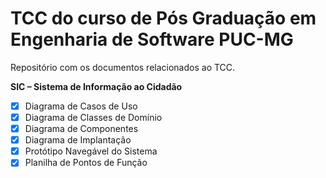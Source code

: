 # TCC do curso de Pós Graduação em Engenharia de Software PUC-MG

Repositório com os documentos relacionados ao TCC.

**SIC – Sistema de Informação ao Cidadão**

 - [x] Diagrama de Casos de Uso
 - [x] Diagrama de Classes de Domínio
 - [x] Diagrama de Componentes
 - [x] Diagrama de Implantação
 - [x] Protótipo Navegável do Sistema
 - [x] Planilha de Pontos de Função
